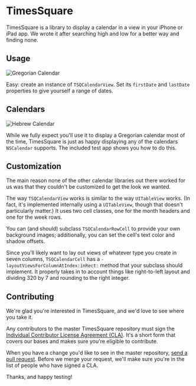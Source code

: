 # TimesSquare

TimesSquare is a library to display a calendar in a view in your iPhone or iPad app. We wrote it after searching high and low for a better way and finding none.

## Usage
![Gregorian Calendar](https://github.com/square/objc-TimesSquare/raw/master/Documentation/gregorian.png)

Easy: create an instance of `TSQCalendarView`. Set its `firstDate` and `lastDate` properties to give yourself a range of dates.

## Calendars
![Hebrew Calendar](https://github.com/square/objc-TimesSquare/raw/master/Documentation/hebrew.png)

While we fully expect you'll use it to display a Gregorian calendar most of the time, TimesSquare is just as happy displaying any of the calendars `NSCalendar` supports. The included test app shows you how to do this.

## Customization

The main reason none of the other calendar libraries out there worked for us was that they couldn't be customized to get the look we wanted.

The way `TSQCalendarView` works is similar to the way `UITableView` works. (In fact, it's implemented internally using a `UITableView`, though that doesn't particularly matter.) It uses two cell classes, one for the month headers and one for the week rows.

You can (and should) subclass `TSQCalendarRowCell` to provide your own background images; additionally, you can set the cell's text color and shadow offsets.

Since you'll likely want to lay out views of whatever type you create in seven columns, `TSQCalendarCell` has a `-layoutViewsForColumnAtIndex:inRect:` method that your subclass should implement. It properly takes in to account things like right-to-left layout and dividing 320 by 7 and rounding to the right integer.

## Contributing

We're glad you're interested in TimesSquare, and we'd love to see where you take it.

Any contributors to the master TimesSquare repository must sign the [Individual Contributor License Agreement (CLA)](https://spreadsheets.google.com/spreadsheet/viewform?formkey=dDViT2xzUHAwRkI3X3k5Z0lQM091OGc6MQ&ndplr=1). It's a short form that covers our bases and makes sure you're eligible to contribute.

When you have a change you'd like to see in the master repository, [send a pull request](https://github.com/square/objc-TimesSquare/pulls). Before we merge your request, we'll make sure you're in the list of people who have signed a CLA.

Thanks, and happy testing!